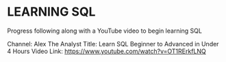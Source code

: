 # LEARNING SQL

Progress following along with a YouTube video to begin learning SQL

Channel: Alex The Analyst
Title: Learn SQL Beginner to Advanced in Under 4 Hours
Video Link: https://www.youtube.com/watch?v=OT1RErkfLNQ
